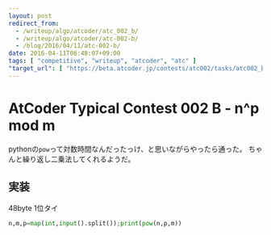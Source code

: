```yaml
---
layout: post
redirect_from:
  - /writeup/algo/atcoder/atc_002_b/
  - /writeup/algo/atcoder/atc-002-b/
  - /blog/2016/04/11/atc-002-b/
date: 2016-04-11T06:48:07+09:00
tags: [ "competitive", "writeup", "atcoder", "atc" ]
"target_url": [ "https://beta.atcoder.jp/contests/atc002/tasks/atc002_b" ]
---
```


# AtCoder Typical Contest 002 B - n^p mod m

pythonの`pow`って対数時間なんだったっけ、と思いながらやったら通った。
ちゃんと繰り返し二乗法してくれるようだ。

## 実装

48byte 1位タイ

``` python
n,m,p=map(int,input().split());print(pow(n,p,m))
```
